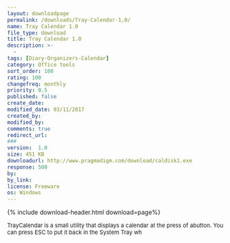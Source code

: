```yaml
---
layout: downloadpage
permalink: /downloads/Tray-Calendar-1,0/
name: Tray Calendar 1.0
file_type: download
title: Tray Calendar 1.0
description: >-
  -
tags: [Diary-Organizers-Calendar]
category: Office tools
sort_order: 100
rating: 100
changefreq: monthly
priority: 0.5
published: false
create_date: 
modified_date: 03/11/2017
created_by: 
modified_by: 
comments: true
redirect_url: 
### 
version:  1.0
size: 451 KB
downloadurl: http://www.pragmadigm.com/download/caldisk1.exe
response: 500
by: 
by_link: 
license: Freeware
os: Windows
---
```


{% include download-header.html download=page%}

<p style="fix-download-text !important">
<p><font size="2"><p>TrayCalendar is a small utility that displays a calendar at the press of abutton. You can press ESC to put it back in the System Tray wh</p></p></p>
